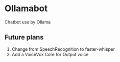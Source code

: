 # Ollamabot
Chatbot use by Ollama

## Future plans
1. Change from SpeechRecognition to faster-whisper
2. Add a VoiceVox Core for Output voice
